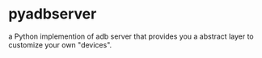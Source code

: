 # pyadbserver
a Python implemention of adb server that provides you a abstract layer to customize your own "devices".
